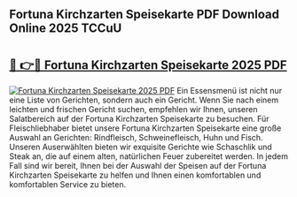 ## Fortuna Kirchzarten Speisekarte PDF Download Online 2025 TCCuU

# <h2><a href="http://gcbson.nevu.top/?p=Fortuna+Kirchzarten+Speisekarte">🔗 👉🔴 Fortuna Kirchzarten Speisekarte 2025 PDF</a></h2>

[![Fortuna Kirchzarten Speisekarte 2025 PDF](https://i.imgur.com/dBaPXMq.png)](http://gcbson.nevu.top/?p=Fortuna+Kirchzarten+Speisekarte)
Ein Essensmenü ist nicht nur eine Liste von Gerichten, sondern auch ein Gericht. Wenn Sie nach einem leichten und frischen Gericht suchen, empfehlen wir Ihnen, unseren Salatbereich auf der Fortuna Kirchzarten Speisekarte zu besuchen. Für Fleischliebhaber bietet unsere Fortuna Kirchzarten Speisekarte eine große Auswahl an Gerichten: Rindfleisch, Schweinefleisch, Huhn und Fisch. Unseren Auserwählten bieten wir exquisite Gerichte wie Schaschlik und Steak an, die auf einem alten, natürlichen Feuer zubereitet werden. In jedem Fall sind wir bereit, Ihnen bei der Auswahl der Speisen auf der Fortuna Kirchzarten Speisekarte zu helfen und Ihnen einen komfortablen und komfortablen Service zu bieten.
